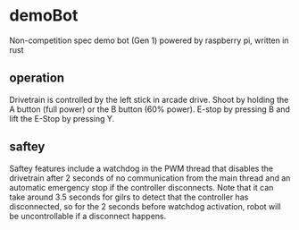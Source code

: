 # demoBot
Non-competition spec demo bot (Gen 1) powered by raspberry pi, written in rust

## operation
Drivetrain is controlled by the left stick in arcade drive. Shoot by holding the A button (full power) or the B button (60% power). E-stop by pressing B and lift the E-Stop by pressing Y.

## saftey
Saftey features include a watchdog in the PWM thread that disables the drivetrain after 2 seconds of no communication from the main thread and an automatic emergency stop if the controller disconnects. Note that it can take around 3.5 seconds for gilrs to detect that the controller has disconnected, so for the 2 seconds before watchdog activation, robot will be uncontrollable if a disconnect happens.
